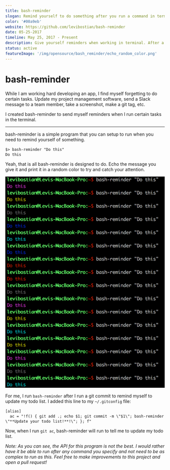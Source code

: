 ```yaml
---
title: bash-reminder
slogan: Remind yourself to do something after you run a command in terminal.
color: '#00a9eb'
website: https://github.com/levibostian/bash-reminder
date: 05-25-2017
timeline: May 25, 2017 - Present
description: Give yourself reminders when working in terminal. After a bash command runs, show a reminder to yourself using bash-reminder.
status: active
featureImage: '/img/opensource/bash_reminder/echo_random_color.png'
---
```


# bash-reminder

While I am working hard developing an app, I find myself forgetting to do certain tasks. Update my project management software, send a Slack message to a team member, take a screenshot, make a git tag, etc.

I created bash-reminder to send myself reminders when I run certain tasks in the terminal.

---

bash-reminder is a simple program that you can setup to run when you need to remind yourself of something.

```
$> bash-reminder "Do this"
Do this
```

Yeah, that is all bash-reminder is designed to do. Echo the message you give it and print it in a random color to try and catch your attention.

![](/img/opensource/bash_reminder/echo_random_color.png)

For me, I run `bash-reminder` after I run a git commit to remind myself to update my todo list. I added this line to my `~/.gitconfig` file:

```
[alias]
  ac = "!f() { git add .; echo $1; git commit -m \"$1\"; bash-reminder \"**Update your todo list!**!\"; }; f"
```

Now, when I run `git ac`, bash-reminder will run to tell me to update my todo list.

*Note: As you can see, the API for this program is not the best. I would rather have it be able to run after any command you specify and not need to be as complex to run as this. Feel free to make improvements to this project and open a pull request!*
